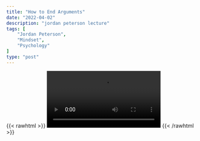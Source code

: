 ```yaml
---
title: "How to End Arguments"
date: "2022-04-02"
description: "jordan peterson lecture"
tags: [
    "Jordan Peterson",
    "Mindset",
    "Psychology"
]
type: "post"
---
```

{{< rawhtml >}}
    <video width="auto" height="auto" controls>
        <source src="https://lectures.dev00ps.com/jp-vids/Use%20This%20Psychotherapy%20Technique%20To%20End%20All%20Of%20Your%20Arguments%20%7C%20Jordan%20Peterson%20at%20Cambridge.mp4" type="video/mp4"> 
    </video>
{{< /rawhtml >}}